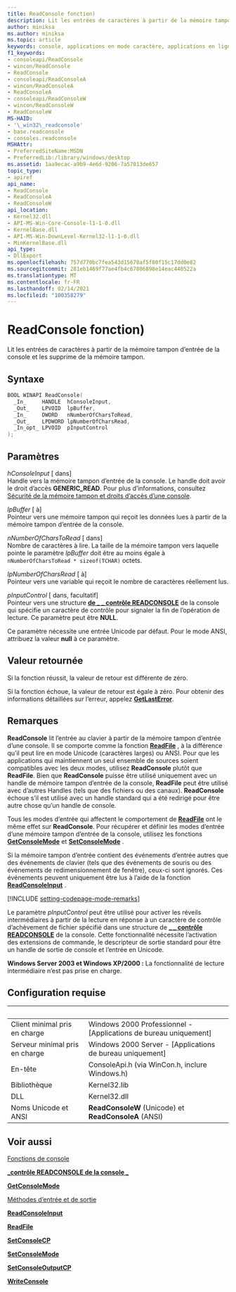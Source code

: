 ```yaml
---
title: ReadConsole fonction)
description: Lit les entrées de caractères à partir de la mémoire tampon d’entrée de la console et les supprime de la mémoire tampon.
author: miniksa
ms.author: miniksa
ms.topic: article
keywords: console, applications en mode caractère, applications en ligne de commande, applications de terminal, API console
f1_keywords:
- consoleapi/ReadConsole
- wincon/ReadConsole
- ReadConsole
- consoleapi/ReadConsoleA
- wincon/ReadConsoleA
- ReadConsoleA
- consoleapi/ReadConsoleW
- wincon/ReadConsoleW
- ReadConsoleW
MS-HAID:
- '\_win32\_readconsole'
- base.readconsole
- consoles.readconsole
MSHAttr:
- PreferredSiteName:MSDN
- PreferredLib:/library/windows/desktop
ms.assetid: 1aa9ecac-a9b9-4e6d-9206-7a57013de657
topic_type:
- apiref
api_name:
- ReadConsole
- ReadConsoleA
- ReadConsoleW
api_location:
- Kernel32.dll
- API-MS-Win-Core-Console-l1-1-0.dll
- KernelBase.dll
- API-MS-Win-DownLevel-Kernel32-l1-1-0.dll
- MinKernelBase.dll
api_type:
- DllExport
ms.openlocfilehash: 757d770bc7fea543d15678af5f80f15c17dd0e82
ms.sourcegitcommit: 281eb1469f77ae4fb4c67806898e14eac440522a
ms.translationtype: MT
ms.contentlocale: fr-FR
ms.lasthandoff: 02/14/2021
ms.locfileid: "100358279"
---
```

# <a name="readconsole-function"></a>ReadConsole fonction)

Lit les entrées de caractères à partir de la mémoire tampon d’entrée de la console et les supprime de la mémoire tampon.

## <a name="syntax"></a>Syntaxe

```C
BOOL WINAPI ReadConsole(
  _In_     HANDLE  hConsoleInput,
  _Out_    LPVOID  lpBuffer,
  _In_     DWORD   nNumberOfCharsToRead,
  _Out_    LPDWORD lpNumberOfCharsRead,
  _In_opt_ LPVOID  pInputControl
);
```

## <a name="parameters"></a>Paramètres

*hConsoleInput* \[ dans\]  
Handle vers la mémoire tampon d’entrée de la console. Le handle doit avoir le droit d’accès **GENERIC\_READ**. Pour plus d’informations, consultez [Sécurité de la mémoire tampon et droits d’accès d’une console](console-buffer-security-and-access-rights.md).

*lpBuffer* \[ à\]  
Pointeur vers une mémoire tampon qui reçoit les données lues à partir de la mémoire tampon d’entrée de la console.

*nNumberOfCharsToRead* \[ dans\]  
Nombre de caractères à lire. La taille de la mémoire tampon vers laquelle pointe le paramètre *lpBuffer* doit être au moins égale à `nNumberOfCharsToRead * sizeof(TCHAR)` octets.

*lpNumberOfCharsRead* \[ à\]  
Pointeur vers une variable qui reçoit le nombre de caractères réellement lus.

*pInputControl* \[ dans, facultatif\]  
Pointeur vers une structure [**de \_ \_ contrôle READCONSOLE**](console-readconsole-control.md) de la console qui spécifie un caractère de contrôle pour signaler la fin de l’opération de lecture. Ce paramètre peut être **NULL**.

Ce paramètre nécessite une entrée Unicode par défaut. Pour le mode ANSI, attribuez la valeur **null** à ce paramètre.

## <a name="return-value"></a>Valeur retournée

Si la fonction réussit, la valeur de retour est différente de zéro.

Si la fonction échoue, la valeur de retour est égale à zéro. Pour obtenir des informations détaillées sur l’erreur, appelez [**GetLastError**](/windows/win32/api/errhandlingapi/nf-errhandlingapi-getlasterror).

## <a name="remarks"></a>Remarques

**ReadConsole** lit l’entrée au clavier à partir de la mémoire tampon d’entrée d’une console. Il se comporte comme la fonction [**ReadFile**](/windows/win32/api/fileapi/nf-fileapi-readfile) , à la différence qu’il peut lire en mode Unicode (caractères larges) ou ANSI. Pour que les applications qui maintiennent un seul ensemble de sources soient compatibles avec les deux modes, utilisez **ReadConsole** plutôt que **ReadFile**. Bien que **ReadConsole** puisse être utilisé uniquement avec un handle de mémoire tampon d’entrée de la console, **ReadFile** peut être utilisé avec d’autres Handles (tels que des fichiers ou des canaux). **ReadConsole** échoue s’il est utilisé avec un handle standard qui a été redirigé pour être autre chose qu’un handle de console.

Tous les modes d’entrée qui affectent le comportement de [**ReadFile**](/windows/win32/api/fileapi/nf-fileapi-readfile) ont le même effet sur **ReadConsole**. Pour récupérer et définir les modes d’entrée d’une mémoire tampon d’entrée de la console, utilisez les fonctions [**GetConsoleMode**](getconsolemode.md) et [**SetConsoleMode**](setconsolemode.md) .

Si la mémoire tampon d’entrée contient des événements d’entrée autres que des événements de clavier (tels que des événements de souris ou des événements de redimensionnement de fenêtre), ceux-ci sont ignorés. Ces événements peuvent uniquement être lus à l’aide de la fonction [**ReadConsoleInput**](readconsoleinput.md) .

[!INCLUDE [setting-codepage-mode-remarks](./includes/setting-codepage-mode-remarks.md)]

Le paramètre *pInputControl* peut être utilisé pour activer les réveils intermédiaires à partir de la lecture en réponse à un caractère de contrôle d’achèvement de fichier spécifié dans une structure de [**\_ \_ contrôle READCONSOLE**](console-readconsole-control.md) de la console. Cette fonctionnalité nécessite l’activation des extensions de commande, le descripteur de sortie standard pour être un handle de sortie de console et l’entrée en Unicode.

**Windows Server 2003 et Windows XP/2000 :** La fonctionnalité de lecture intermédiaire n’est pas prise en charge.

## <a name="requirements"></a>Configuration requise

| &nbsp; | &nbsp; |
|-|-|
| Client minimal pris en charge | Windows 2000 Professionnel - \[Applications de bureau uniquement\] |
| Serveur minimal pris en charge | Windows 2000 Server - \[Applications de bureau uniquement\] |
| En-tête | ConsoleApi.h (via WinCon.h, inclure Windows.h) |
| Bibliothèque | Kernel32.lib |
| DLL | Kernel32.dll |
| Noms Unicode et ANSI | **ReadConsoleW** (Unicode) et **ReadConsoleA** (ANSI) |

## <a name="see-also"></a>Voir aussi

[Fonctions de console](console-functions.md)

[**\_contrôle READCONSOLE de la console \_**](console-readconsole-control.md)

[**GetConsoleMode**](getconsolemode.md)

[Méthodes d’entrée et de sortie](input-and-output-methods.md)

[**ReadConsoleInput**](readconsoleinput.md)

[**ReadFile**](/windows/win32/api/fileapi/nf-fileapi-readfile)

[**SetConsoleCP**](setconsolecp.md)

[**SetConsoleMode**](setconsolemode.md)

[**SetConsoleOutputCP**](setconsoleoutputcp.md)

[**WriteConsole**](writeconsole.md)